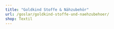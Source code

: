 ```yaml
---
title: "Goldkind Stoffe & Nähzubehör"
url: /goslar/goldkind-stoffe-und-naehzubehoer/
shop: Textil
---
```

